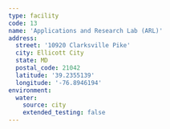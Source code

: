 ```yaml
---
type: facility
code: 13
name: 'Applications and Research Lab (ARL)'
address:
  street: '10920 Clarksville Pike'
  city: Ellicott City
  state: MD
  postal_code: 21042
  latitude: '39.2355139'
  longitude: '-76.8946194'
environment:
  water:
    source: city
    extended_testing: false
---
```

